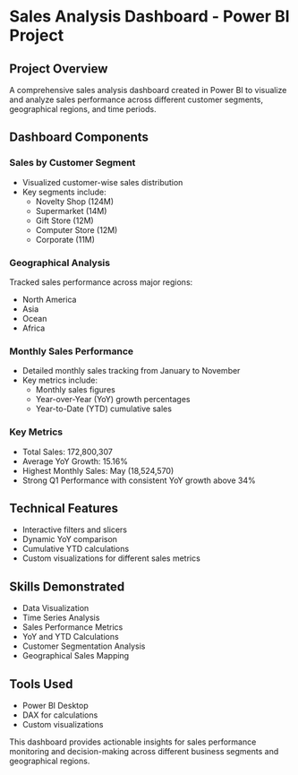 # Sales Analysis Dashboard - Power BI Project

## Project Overview
A comprehensive sales analysis dashboard created in Power BI to visualize and analyze sales performance across different customer segments, geographical regions, and time periods.
## Dashboard Components

### Sales by Customer Segment
- Visualized customer-wise sales distribution
- Key segments include:
  - Novelty Shop (124M)
  - Supermarket (14M)
  - Gift Store (12M)
  - Computer Store (12M)
  - Corporate (11M)

### Geographical Analysis
Tracked sales performance across major regions:
- North America
- Asia
- Ocean
- Africa

### Monthly Sales Performance
- Detailed monthly sales tracking from January to November
- Key metrics include:
  - Monthly sales figures
  - Year-over-Year (YoY) growth percentages
  - Year-to-Date (YTD) cumulative sales

### Key Metrics
- Total Sales: 172,800,307
- Average YoY Growth: 15.16%
- Highest Monthly Sales: May (18,524,570)
- Strong Q1 Performance with consistent YoY growth above 34%

## Technical Features
- Interactive filters and slicers
- Dynamic YoY comparison
- Cumulative YTD calculations
- Custom visualizations for different sales metrics

## Skills Demonstrated
- Data Visualization
- Time Series Analysis
- Sales Performance Metrics
- YoY and YTD Calculations
- Customer Segmentation Analysis
- Geographical Sales Mapping

## Tools Used
- Power BI Desktop
- DAX for calculations
- Custom visualizations

This dashboard provides actionable insights for sales performance monitoring and decision-making across different business segments and geographical regions.

